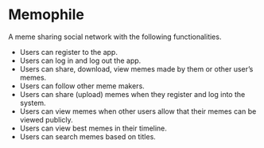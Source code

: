 # Memophile
A meme sharing social network with the following functionalities.
<ul>
<li>
    Users can register to the app.
    </li>
<li>
   Users can log in and log out the app.
   </li>
<li>
   Users can share, download, view memes made by them or other user’s memes.
   </li>
<li>
   Users can follow other meme makers.
   </li>
<li>
   Users can share (upload) memes when they register and log into the system.
   </li>
<li>
   Users can view memes when other users allow that their memes can be viewed publicly.
   </li>
<li>
   Users can view best memes in their timeline.
   </li>
<li>
   Users can search memes based on titles.
   </li>
</ul>

